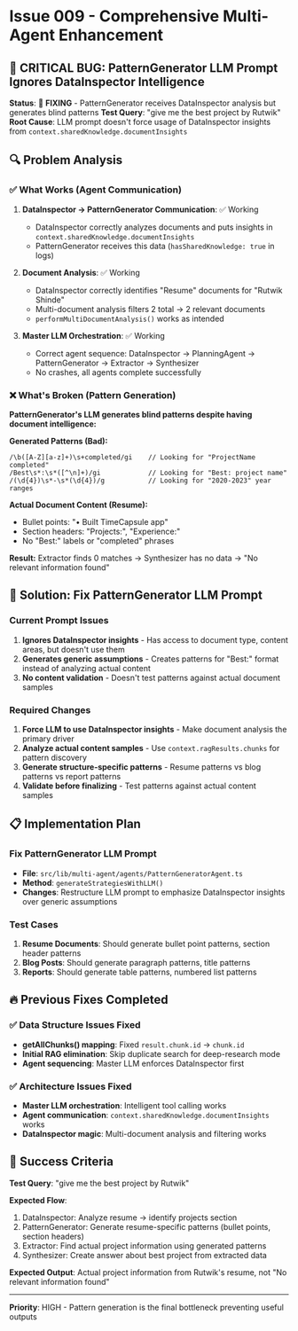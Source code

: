 # Issue 009 - Comprehensive Multi-Agent Enhancement

## 🚨 CRITICAL BUG: PatternGenerator LLM Prompt Ignores DataInspector Intelligence

**Status**: 🔧 **FIXING** - PatternGenerator receives DataInspector analysis but generates blind patterns
**Test Query**: "give me the best project by Rutwik"
**Root Cause**: LLM prompt doesn't force usage of DataInspector insights from `context.sharedKnowledge.documentInsights`

## 🔍 Problem Analysis

### ✅ What Works (Agent Communication)
1. **DataInspector → PatternGenerator Communication**: ✅ Working
   - DataInspector correctly analyzes documents and puts insights in `context.sharedKnowledge.documentInsights`
   - PatternGenerator receives this data (`hasSharedKnowledge: true` in logs)

2. **Document Analysis**: ✅ Working  
   - DataInspector correctly identifies "Resume" documents for "Rutwik Shinde"
   - Multi-document analysis filters 2 total → 2 relevant documents
   - `performMultiDocumentAnalysis()` works as intended

3. **Master LLM Orchestration**: ✅ Working
   - Correct agent sequence: DataInspector → PlanningAgent → PatternGenerator → Extractor → Synthesizer
   - No crashes, all agents complete successfully

### ❌ What's Broken (Pattern Generation)

**PatternGenerator's LLM generates blind patterns despite having document intelligence:**

**Generated Patterns (Bad):**
```regex
/\b([A-Z][a-z]+)\s+completed/gi    // Looking for "ProjectName completed"
/Best\s*:\s*([^\n]+)/gi            // Looking for "Best: project name"  
/(\d{4})\s*-\s*(\d{4})/g           // Looking for "2020-2023" year ranges
```

**Actual Document Content (Resume):**
- Bullet points: "• Built TimeCapsule app"
- Section headers: "Projects:", "Experience:"
- No "Best:" labels or "completed" phrases

**Result:** Extractor finds 0 matches → Synthesizer has no data → "No relevant information found"

## 🎯 Solution: Fix PatternGenerator LLM Prompt

### Current Prompt Issues
1. **Ignores DataInspector insights** - Has access to document type, content areas, but doesn't use them
2. **Generates generic assumptions** - Creates patterns for "Best:" format instead of analyzing actual content
3. **No content validation** - Doesn't test patterns against actual document samples

### Required Changes
1. **Force LLM to use DataInspector insights** - Make document analysis the primary driver
2. **Analyze actual content samples** - Use `context.ragResults.chunks` for pattern discovery
3. **Generate structure-specific patterns** - Resume patterns vs blog patterns vs report patterns
4. **Validate before finalizing** - Test patterns against actual content samples

## 📋 Implementation Plan

### Fix PatternGenerator LLM Prompt
- **File**: `src/lib/multi-agent/agents/PatternGeneratorAgent.ts`
- **Method**: `generateStrategiesWithLLM()`
- **Changes**: Restructure LLM prompt to emphasize DataInspector insights over generic assumptions

### Test Cases
1. **Resume Documents**: Should generate bullet point patterns, section header patterns
2. **Blog Posts**: Should generate paragraph patterns, title patterns  
3. **Reports**: Should generate table patterns, numbered list patterns

## 🔥 Previous Fixes Completed

### ✅ Data Structure Issues Fixed
- **getAllChunks() mapping**: Fixed `result.chunk.id` → `chunk.id` 
- **Initial RAG elimination**: Skip duplicate search for deep-research mode
- **Agent sequencing**: Master LLM enforces DataInspector first

### ✅ Architecture Issues Fixed  
- **Master LLM orchestration**: Intelligent tool calling works
- **Agent communication**: `context.sharedKnowledge.documentInsights` works
- **DataInspector magic**: Multi-document analysis and filtering works

## 🎯 Success Criteria

**Test Query**: "give me the best project by Rutwik"

**Expected Flow**:
1. DataInspector: Analyze resume → identify projects section
2. PatternGenerator: Generate resume-specific patterns (bullet points, section headers)
3. Extractor: Find actual project information using generated patterns
4. Synthesizer: Create answer about best project from extracted data

**Expected Output**: Actual project information from Rutwik's resume, not "No relevant information found"

---

**Priority**: HIGH - Pattern generation is the final bottleneck preventing useful outputs